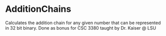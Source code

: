# AdditionChains
Calculates the addition chain for any given number that can be represented in 32 bit binary. Done as bonus for CSC 3380 taught by Dr. Kaiser @ LSU
